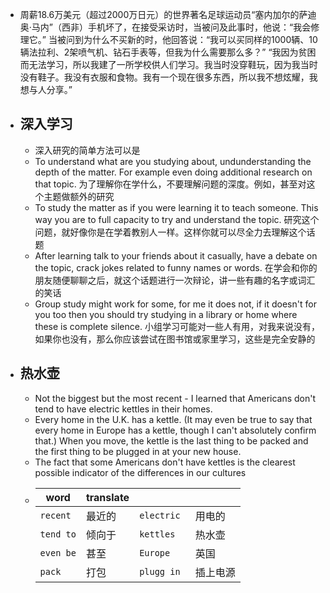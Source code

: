 - 周薪18.6万美元（超过2000万日元）的世界著名足球运动员“塞内加尔的萨迪奥·马内”（西非）手机坏了，在接受采访时，当被问及此事时，他说：“我会修理它。” 当被问到为什么不买新的时，他回答说：“我可以买同样的1000辆、10辆法拉利、2架喷气机、钻石手表等，但我为什么需要那么多？” “我因为贫困而无法学习，所以我建了一所学校供人们学习。我当时没穿鞋玩，因为我当时没有鞋子。我没有衣服和食物。我有一个现在很多东西，所以我不想炫耀，我想与人分享。”
- ## 深入学习
	- 深入研究的简单方法可以是
	- To understand what are you studying about, undunderstanding the depth of the matter. For example even doing additional research on that topic. 为了理解你在学什么，不要理解问题的深度。例如，甚至对这个主题做额外的研究
	- To study the matter as if you were learning it to teach someone. This way you are to full capacity to try and understand the topic. 研究这个问题，就好像你是在学着教别人一样。这样你就可以尽全力去理解这个话题
	- After learning talk to your friends about it casually, have a debate on the topic, crack jokes related to funny names or words. 在学会和你的朋友随便聊聊之后，就这个话题进行一次辩论，讲一些有趣的名字或词汇的笑话
	- Group study might work for some, for me it does not, if it doesn't for you too then you should try studying in a library or home where these is complete silence. 小组学习可能对一些人有用，对我来说没有，如果你也没有，那么你应该尝试在图书馆或家里学习，这些是完全安静的
- ## 热水壶
	- Not the biggest but the most recent - I learned that Americans don't tend to have electric kettles in their homes.
	- Every home in the U.K. has a kettle. (It may even be true to say that every home in Europe has a kettle, though I can't absolutely confirm that.) When you move, the kettle is the last thing to be packed and the first thing to be plugged in at your new house.
	- The fact that some Americans don't have kettles is the clearest possible indicator of the differences in our cultures
	- | word      | translate |             |          |
	  | --------- | --------- | ----------- | -------- |
	  | `recent`  | 最近的    | `electric ` | 用电的   |
	  | `tend to` | 倾向于    | `kettles `  | 热水壶   |
	  | `even be` | 甚至      | `Europe `   | 英国     |
	  | `pack`    | 打包      | `plugg in`  | 插上电源 |
